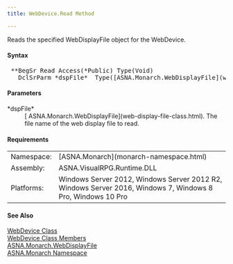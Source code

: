 ```yaml
---
title: WebDevice.Read Method

---
```


Reads the specified WebDisplayFile object for the WebDevice.

#### Syntax
<pre class="prettyprint"> **BegSr Read Access(*Public) Type(Void)
   DclSrParm *dspFile*  Type([ASNA.Monarch.WebDisplayFile](web-display-file-class.html))**       </pre>  

#### Parameters
<dl>
        <dt>
 *dspFile* 
        </dt>
        <dd>
          [
        ASNA.Monarch.WebDisplayFile](web-display-file-class.html). The file name of the web
        display file to read.</dd>
</dl>  

<!-- -->

#### Requirements
<table class="dttable" cellspacing="0" cellpadding="4" width="60%">
           <colgroup>
            <col width="15%" style="font-weight:bold" />
            <col width="85%" />
          </colgroup>
          <tr>
            <td>Namespace:</td>
            <td>[ASNA.Monarch](monarch-namespace.html)</td>
          </tr>
          <tr>
            <td>Assembly:</td>
            <td>ASNA.VisualRPG.Runtime.DLL</td>
          </tr>
         <tr>
            <td>Platforms:</td>
            <td> Windows Server 2012, Windows Server 2012 R2, Windows Server 2016,  Windows 7, Windows 8 Pro, Windows 10 Pro</td>
         </tr>
</table>

#### See Also
[WebDevice Class](web-device-class.html) <br /> [ WebDevice Class Members](web-device-class-members.html) <br /> [ ASNA.Monarch.WebDisplayFile](web-display-file-class.html) <br /> [ASNA.Monarch Namespace](monarch-namespace.html) 
